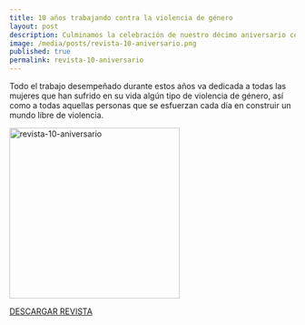 ```yaml
---
title: 10 años trabajando contra la violencia de género
layout: post
description: Culminamos la celebración de nuestro décimo aniversario con la edición de una revista en la que se recogen diferentes testimonio sobre el impacto del programa en profesionales y personas beneficiarias.
image: /media/posts/revista-10-aniversario.png
published: true
permalink: revista-10-aniversario
---
```


Todo el trabajo desempeñado durante estos años va dedicada a todas las mujeres que han sufrido en su vida algún tipo de violencia de género, así como a todas aquellas personas que se esfuerzan cada día en construir un mundo libre de violencia.

<div class="marginTop-xl marginBottom-xl textAlign-center">
  <p class="textAlign-center"><img width="300" src="{{site.baseurl}}/media/posts/revista-10-aniversario.png" alt="revista-10-aniversario" /></p>
  <a href="/media/docs/programa-contexto-10-aniversario.pdf" class="Button Button--primary Button--lg fontSize-md" download>
    DESCARGAR REVISTA
  </a>
</div>
